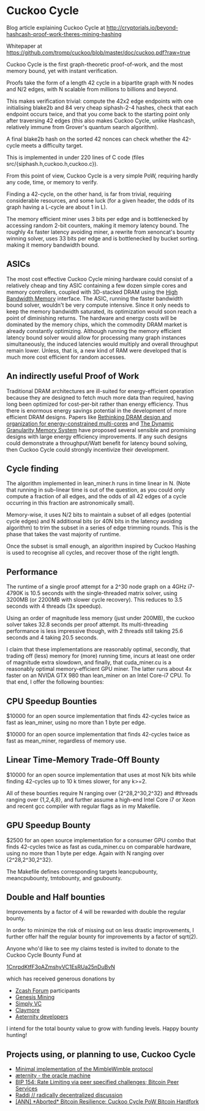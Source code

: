 Cuckoo Cycle
============
Blog article explaining Cuckoo Cycle at
http://cryptorials.io/beyond-hashcash-proof-work-theres-mining-hashing

Whitepaper at
https://github.com/tromp/cuckoo/blob/master/doc/cuckoo.pdf?raw=true

Cuckoo Cycle is the first graph-theoretic proof-of-work,
and the most memory bound, yet with instant verification.

Proofs take the form of a length 42 cycle in a bipartite graph with N nodes and
N/2 edges, with N scalable from millions to billions and beyond.

This makes verification trivial: compute the 42x2 edge endpoints with one
initialising blake2b and 84 very cheap siphash-2-4 hashes, check that each
endpoint occurs twice, and that you come back to the starting point only after
traversing 42 edges (this also makes Cuckoo Cycle, unlike Hashcash, relatively
immune from Grover's quantum search algorithm).

A final blake2b hash on the sorted 42 nonces can check whether the 42-cycle
meets a difficulty target.

This is implemented in under 220 lines of C code (files src/{siphash.h,cuckoo.h,cuckoo.c}).

From this point of view, Cuckoo Cycle is a very simple PoW,
requiring hardly any code, time, or memory to verify.

Finding a 42-cycle, on the other hand, is far from trivial,
requiring considerable resources, and some luck
(for a given header, the odds of its graph having a L-cycle are about 1 in L).

The memory efficient miner uses 3 bits per edge and is bottlenecked by
accessing random 2-bit counters, making it memory latency bound.  The roughly
4x faster latency avoiding miner, a rewrite from xenoncat's bounty winning solver,
uses 33 bits per edge and is bottlenecked by bucket sorting. making it memory bandwidth bound.

ASICs
--------------
The most cost effective Cuckoo Cycle mining hardware could consist of a relatively cheap and tiny ASIC
containing a few dozen simple cores and memory controllers, coupled with 3D-stacked DRAM using
the <a href="https://en.wikipedia.org/wiki/High_Bandwidth_Memory">High Bandwidth Memory</a> interface.
The ASIC, running the faster bandwidth bound solver, wouldn't be very compute intensive.
Since it only needs to keep the memory bandwidth saturated, its optimization would soon reach a point of
diminishing returns. The hardware and energy costs will be dominated by the memory chips,
which the commodity DRAM market is already constantly optimizing.
Although running the memory efficient latency bound solver would allow for processing many graph
instances simultaneously, the induced latencies would multiply and overall throughput remain lower.
Unless, that is, a new kind of RAM were developed that is much more cost efficient for random accesses.

An indirectly useful Proof of Work
--------------
Traditional DRAM architectures are ill-suited for energy-efficient operation because
they are designed to fetch much more data than required, having long been optimized for cost-per-bit
rather than energy efficiency.
Thus there is enormous energy savings potential in the development of more efficient DRAM designs.
Papers like
<a href="https://www.cs.utah.edu/~rajeev/pubs/isca10.pdf">Rethinking DRAM design and organization for energy-constrained multi-cores</a> and
<a href="http://mbsullivan.info/attachments/papers/yoon2012dgms.pdf">The Dynamic Granularity Memory System</a>
have proposed several sensible and promising designs with large energy efficiency improvements.
If any such designs could demonstrate a throughput/Watt benefit for latency bound solving,
then Cuckoo Cycle could strongly incentivize their development.

Cycle finding
--------------
The algorithm implemented in lean_miner.h runs in time linear in N.
(Note that running in sub-linear time is out of the question, as you could
only compute a fraction of all edges, and the odds of all 42 edges of a cycle
occurring in this fraction are astronomically small).

Memory-wise, it uses N/2 bits to maintain a subset of all edges (potential
cycle edges) and N additional bits (or 40N bits in the latency avoiding algorithm)
to trim the subset in a series of edge trimming rounds.
This is the phase that takes the vast majority of runtime.

Once the subset is small enough, an algorithm inspired by Cuckoo Hashing
is used to recognise all cycles, and recover those of the right length.

Performance
--------------

The runtime of a single proof attempt for a 2^30 node graph on a 4GHz i7-4790K is 10.5 seconds
with the single-threaded matrix solver, using 3200MB (or 2200MB with slower cycle recovery).
This reduces to 3.5 seconds with 4 threads (3x speedup).

Using an order of magnitude less memory (just under 200MB),
the cuckoo solver takes 32.8 seconds per proof attempt.
Its multi-threading performance is less impressive though,
with 2 threads still taking 25.6 seconds and 4 taking 20.5 seconds.

I claim that these implementations are reasonably optimal,
secondly, that trading off (less) memory for (more) running time,
incurs at least one order of magnitude extra slowdown,
and finally, that cuda_miner.cu is a reasonably optimal memory-efficient GPU miner.
The latter runs about 4x faster on an NVIDA GTX 980 than lean_miner on an Intel Core-i7 CPU.
To that end, I offer the following bounties:

CPU Speedup Bounties
--------------
$10000 for an open source implementation that finds 42-cycles twice as fast
as lean_miner, using no more than 1 byte per edge.

$10000 for an open source implementation that finds 42-cycles twice as fast
as mean_miner, regardless of memory use.

Linear Time-Memory Trade-Off Bounty
--------------
$10000 for an open source implementation that uses at most N/k bits while finding 42-cycles up to 10 k times slower, for any k>=2.

All of these bounties require N ranging over {2^28,2^30,2^32} and #threads
ranging over {1,2,4,8}, and further assume a high-end Intel Core i7 or Xeon and
recent gcc compiler with regular flags as in my Makefile.

GPU Speedup Bounty
--------------
$2500 for an open source implementation for a consumer GPU combo
that finds 42-cycles twice as fast as cuda_miner.cu on comparable hardware,
using no more than 1 byte per edge.
Again with N ranging over {2^28,2^30,2^32}.

The Makefile defines corresponding targets leancpubounty, meancpubounty, tmtobounty, and gpubounty.

Double and Half bounties
------------------------
Improvements by a factor of 4 will be rewarded with double the regular bounty.

In order to minimize the risk of missing out on less drastic improvements,
I further offer half the regular bounty for improvements by a factor of sqrt(2).

Anyone who'd like to see my claims tested is invited to donate to the Cuckoo Cycle Bounty Fund at

<a href="https://blockchain.info/address/1CnrpdKtfF3oAZmshyVC1EsRUa25nDuBvN">1CnrpdKtfF3oAZmshyVC1EsRUa25nDuBvN</a>

which has received generous donations by

<ul>
<li> <a href="https://forum.z.cash/">Zcash Forum</a> participants</li>
<li> <a href="https://www.genesis-mining.com/">Genesis Mining</a> </li>
<li> <a href="https://www.simply-vc-co.ltd/?page_id=8">Simply VC</a> </li>
<li> <a href="https://bitcointalk.org/index.php?topic=1670733.0">Claymore</a> </li>
<LI> <a href="http://www.aeternity.com/">Aeternity developers</a>
</ul>

I intend for the total bounty value to grow with funding levels. Happy bounty hunting!

Projects using, or planning to use, Cuckoo Cycle
--------------
<UL>
<LI> <a href="https://github.com/mimblewimble/grin">Minimal implementation of the MimbleWimble protocol</a>
<LI> <a href="http://www.aeternity.com/">æternity - the oracle machine</a>
<LI> <a href="https://github.com/bitcoin/bips/blob/master/bip-0154.mediawiki">BIP 154: Rate Limiting via peer specified challenges; Bitcoin Peer Services</a>
<LI> <a href="http://www.raddi.net/">Raddi // radically decentralized discussion</a>
<LI> <a href="https://bitcointalk.org/index.php?topic=2360396">[ANN] *Aborted* Bitcoin Resilience: Cuckoo Cycle PoW Bitcoin Hardfork</a>
</UL>
